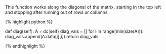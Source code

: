 <div style="text-align: justify">
<p>This function works along the diagonal of the matrix, starting in the top
left and stopping after running out of rows or columns.</p>
</div>

{% highlight python %}

def diag(self):
    A = dc(self)
    diag_vals = []
    for i in range(min(size(A))):
        diag_vals.append(A.data[i][i])
    return diag_vals

{% endhighlight %}
